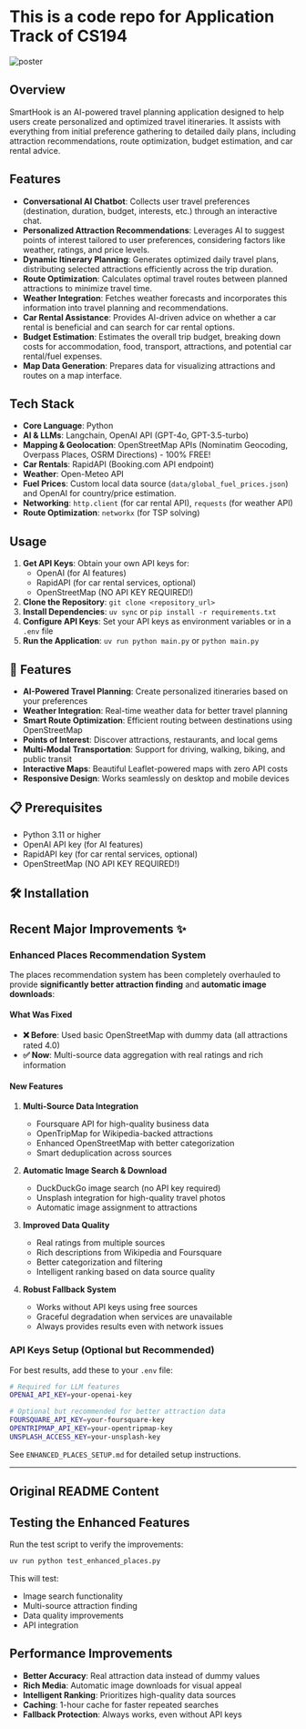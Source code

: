 # This is a code repo for Application Track of CS194

![poster](SmartHook.svg "poster")

## Overview

SmartHook is an AI-powered travel planning application designed to help users create personalized and optimized travel itineraries. It assists with everything from initial preference gathering to detailed daily plans, including attraction recommendations, route optimization, budget estimation, and car rental advice.

## Features

- **Conversational AI Chatbot**: Collects user travel preferences (destination, duration, budget, interests, etc.) through an interactive chat.
- **Personalized Attraction Recommendations**: Leverages AI to suggest points of interest tailored to user preferences, considering factors like weather, ratings, and price levels.
- **Dynamic Itinerary Planning**: Generates optimized daily travel plans, distributing selected attractions efficiently across the trip duration.
- **Route Optimization**: Calculates optimal travel routes between planned attractions to minimize travel time.
- **Weather Integration**: Fetches weather forecasts and incorporates this information into travel planning and recommendations.
- **Car Rental Assistance**: Provides AI-driven advice on whether a car rental is beneficial and can search for car rental options.
- **Budget Estimation**: Estimates the overall trip budget, breaking down costs for accommodation, food, transport, attractions, and potential car rental/fuel expenses.
- **Map Data Generation**: Prepares data for visualizing attractions and routes on a map interface.

## Tech Stack

- **Core Language**: Python
- **AI & LLMs**: Langchain, OpenAI API (GPT-4o, GPT-3.5-turbo)
- **Mapping & Geolocation**: OpenStreetMap APIs (Nominatim Geocoding, Overpass Places, OSRM Directions) - 100% FREE!
- **Car Rentals**: RapidAPI (Booking.com API endpoint)
- **Weather**: Open-Meteo API
- **Fuel Prices**: Custom local data source (`data/global_fuel_prices.json`) and OpenAI for country/price estimation.
- **Networking**: `http.client` (for car rental API), `requests` (for weather API)
- **Route Optimization**: `networkx` (for TSP solving)

## Usage

1.  **Get API Keys**: Obtain your own API keys for:
    *   OpenAI (for AI features)
    *   RapidAPI (for car rental services, optional)
    *   OpenStreetMap (NO API KEY REQUIRED!)
2.  **Clone the Repository**: `git clone <repository_url>`
3.  **Install Dependencies**: `uv sync` or `pip install -r requirements.txt`
4.  **Configure API Keys**: Set your API keys as environment variables or in a `.env` file
5.  **Run the Application**: `uv run python main.py` or `python main.py`

## 🚀 Features

- **AI-Powered Travel Planning**: Create personalized itineraries based on your preferences
- **Weather Integration**: Real-time weather data for better travel planning
- **Smart Route Optimization**: Efficient routing between destinations using OpenStreetMap
- **Points of Interest**: Discover attractions, restaurants, and local gems
- **Multi-Modal Transportation**: Support for driving, walking, biking, and public transit
- **Interactive Maps**: Beautiful Leaflet-powered maps with zero API costs
- **Responsive Design**: Works seamlessly on desktop and mobile devices

## 📋 Prerequisites

*   Python 3.11 or higher
*   OpenAI API key (for AI features)
*   RapidAPI key (for car rental services, optional)
*   OpenStreetMap (NO API KEY REQUIRED!)

## 🛠️ Installation

## Recent Major Improvements ✨

### Enhanced Places Recommendation System

The places recommendation system has been completely overhauled to provide **significantly better attraction finding** and **automatic image downloads**:

#### What Was Fixed
- **❌ Before**: Used basic OpenStreetMap with dummy data (all attractions rated 4.0)
- **✅ Now**: Multi-source data aggregation with real ratings and rich information

#### New Features
1. **Multi-Source Data Integration**
   - Foursquare API for high-quality business data
   - OpenTripMap for Wikipedia-backed attractions
   - Enhanced OpenStreetMap with better categorization
   - Smart deduplication across sources

2. **Automatic Image Search & Download**
   - DuckDuckGo image search (no API key required)
   - Unsplash integration for high-quality travel photos
   - Automatic image assignment to attractions

3. **Improved Data Quality**
   - Real ratings from multiple sources
   - Rich descriptions from Wikipedia and Foursquare
   - Better categorization and filtering
   - Intelligent ranking based on data source quality

4. **Robust Fallback System**
   - Works without API keys using free sources
   - Graceful degradation when services are unavailable
   - Always provides results even with network issues

### API Keys Setup (Optional but Recommended)

For best results, add these to your `.env` file:

```bash
# Required for LLM features
OPENAI_API_KEY=your-openai-key

# Optional but recommended for better attraction data
FOURSQUARE_API_KEY=your-foursquare-key
OPENTRIPMAP_API_KEY=your-opentripmap-key
UNSPLASH_ACCESS_KEY=your-unsplash-key
```

See `ENHANCED_PLACES_SETUP.md` for detailed setup instructions.

---

## Original README Content

## Testing the Enhanced Features

Run the test script to verify the improvements:

```bash
uv run python test_enhanced_places.py
```

This will test:
- Image search functionality
- Multi-source attraction finding
- Data quality improvements
- API integration

## Performance Improvements

- **Better Accuracy**: Real attraction data instead of dummy values
- **Rich Media**: Automatic image downloads for visual appeal
- **Intelligent Ranking**: Prioritizes high-quality data sources
- **Caching**: 1-hour cache for faster repeated searches
- **Fallback Protection**: Always works, even without API keys
